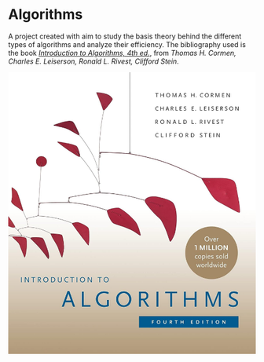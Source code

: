 # Algorithms

A project created with aim to study the basis theory behind the different types of algorithms and analyze their efficiency. The bibliography used is the book [_Introduction to Algorithms, 4th ed._](https://en.wikipedia.org/wiki/Introduction_to_Algorithms), from _Thomas H. Cormen, Charles E. Leiserson, Ronald L. Rivest, Clifford Stein_.

![Algorithms Book](/algorithms.jpg)
